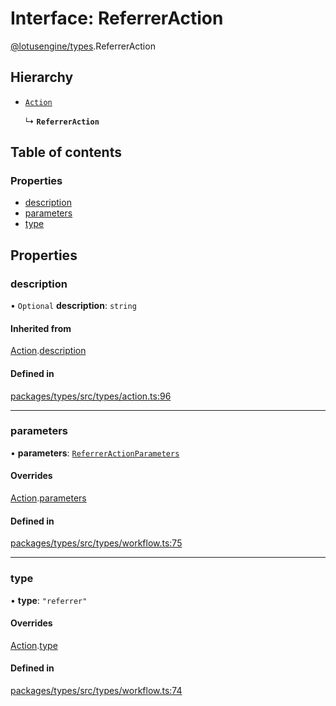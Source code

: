 # Interface: ReferrerAction

[@lotusengine/types](../wiki/@lotusengine.types).ReferrerAction

## Hierarchy

- [`Action`](../wiki/@lotusengine.types.Action)

  ↳ **`ReferrerAction`**

## Table of contents

### Properties

- [description](../wiki/@lotusengine.types.ReferrerAction#description)
- [parameters](../wiki/@lotusengine.types.ReferrerAction#parameters)
- [type](../wiki/@lotusengine.types.ReferrerAction#type)

## Properties

### description

• `Optional` **description**: `string`

#### Inherited from

[Action](../wiki/@lotusengine.types.Action).[description](../wiki/@lotusengine.types.Action#description)

#### Defined in

[packages/types/src/types/action.ts:96](https://github.com/lotusengine/sdk/blob/fdb90a3/packages/types/src/types/action.ts#L96)

___

### parameters

• **parameters**: [`ReferrerActionParameters`](../wiki/@lotusengine.types.ReferrerActionParameters)

#### Overrides

[Action](../wiki/@lotusengine.types.Action).[parameters](../wiki/@lotusengine.types.Action#parameters)

#### Defined in

[packages/types/src/types/workflow.ts:75](https://github.com/lotusengine/sdk/blob/fdb90a3/packages/types/src/types/workflow.ts#L75)

___

### type

• **type**: ``"referrer"``

#### Overrides

[Action](../wiki/@lotusengine.types.Action).[type](../wiki/@lotusengine.types.Action#type)

#### Defined in

[packages/types/src/types/workflow.ts:74](https://github.com/lotusengine/sdk/blob/fdb90a3/packages/types/src/types/workflow.ts#L74)
